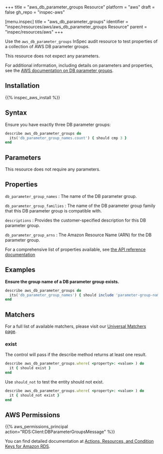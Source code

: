 +++
title = "aws_db_parameter_groups Resource"
platform = "aws"
draft = false
gh_repo = "inspec-aws"

[menu.inspec]
title = "aws_db_parameter_groups"
identifier = "inspec/resources/aws/aws_db_parameter_groups Resource"
parent = "inspec/resources/aws"
+++

Use the `aws_db_parameter_groups` InSpec audit resource to test properties of a collection of AWS DB parameter groups.

This resource does not expect any parameters.

For additional information, including details on parameters and properties, see the [AWS documentation on DB parameter groups](https://docs.aws.amazon.com/AWSCloudFormation/latest/UserGuide/aws-properties-rds-dbparametergroup.html).

## Installation

{{% inspec_aws_install %}}

## Syntax

Ensure you have exactly three DB parameter groups:

```ruby
describe aws_db_parameter_groups do
  its('db_parameter_group_names.count') { should cmp 3 }
end
```

## Parameters

This resource does not require any parameters.

## Properties

`db_parameter_group_names`
: The name of the DB parameter group.

`db_parameter_group_families`
: The name of the DB parameter group family that this DB parameter group is compatible with.

`descriptions`
: Provides the customer-specified description for this DB parameter group.

`db_parameter_group_arns`
: The Amazon Resource Name (ARN) for the DB parameter group.

For a comprehensive list of properties available, see [the API reference documentation](https://docs.aws.amazon.com/AmazonRDS/latest/APIReference/API_DBParameterGroup.html)

## Examples

**Ensure the group name of a DB parameter group exists.**

```ruby
describe aws_db_parameter_groups do
  its('db_parameter_group_names') { should include 'parameter-group-name' }
end
```

## Matchers

For a full list of available matchers, please visit our [Universal Matchers page](https://www.inspec.io/docs/reference/matchers/).

### exist

The control will pass if the describe method returns at least one result.

```ruby
describe aws_db_parameter_groups.where( <property>: <value> ) do
  it { should exist }
end
```

Use `should_not` to test the entity should not exist.

```ruby
describe aws_db_parameter_groups.where( <property>: <value> ) do
  it { should_not exist }
end
```

## AWS Permissions

{{% aws_permissions_principal action="RDS:Client:DBParameterGroupsMessage" %}}

You can find detailed documentation at [Actions, Resources, and Condition Keys for Amazon RDS](https://docs.aws.amazon.com/IAM/latest/UserGuide/list_amazonrds.html).
